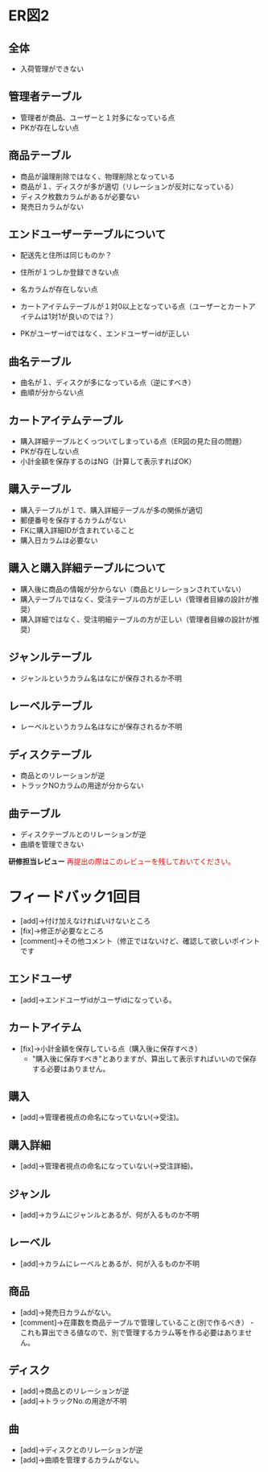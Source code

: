 # ER図2
## 全体
- 入荷管理ができない

## 管理者テーブル
- 管理者が商品、ユーザーと１対多になっている点
- PKが存在しない点

## 商品テーブル
- 商品が論理削除ではなく、物理削除となっている
- 商品が１、ディスクが多が適切（リレーションが反対になっている）
- ディスク枚数カラムがあるが必要ない
- 発売日カラムがない


## エンドユーザーテーブルについて
- 配送先と住所は同じものか？
- 住所が１つしか登録できない点
- 名カラムが存在しない点
- カートアイテムテーブルが１対0以上となっている点（ユーザーとカートアイテムは1対1が良いのでは？）

- PKがユーザーidではなく、エンドユーザーidが正しい

## 曲名テーブル
- 曲名が１、ディスクが多になっている点（逆にすべき）
- 曲順が分からない点

## カートアイテムテーブル
- 購入詳細テーブルとくっついてしまっている点（ER図の見た目の問題）
- PKが存在しない点
- 小計金額を保存するのはNG（計算して表示すればOK）

## 購入テーブル
- 購入テーブルが１で、購入詳細テーブルが多の関係が適切
- 郵便番号を保存するカラムがない
- FKに購入詳細IDが含まれていること
- 購入日カラムは必要ない

## 購入と購入詳細テーブルについて
- 購入後に商品の情報が分からない（商品とリレーションされていない）
- 購入テーブルではなく、受注テーブルの方が正しい（管理者目線の設計が推奨）
- 購入詳細ではなく、受注明細テーブルの方が正しい（管理者目線の設計が推奨）

## ジャンルテーブル
- ジャンルというカラム名はなにが保存されるか不明
## レーベルテーブル
- レーベルというカラム名はなにが保存されるか不明

## ディスクテーブル
- 商品とのリレーションが逆
- トラックNOカラムの用途が分からない

## 曲テーブル
- ディスクテーブルとのリレーションが逆
- 曲順を管理できない


**研修担当レビュー**
<font color="Red">再提出の際はこのレビューを残しておいてください。</font>

# フィードバック1回目
- [add]→付け加えなければいけないところ
- [fix]→修正が必要なところ
- [comment]→その他コメント（修正ではないけど、確認して欲しいポイントです

## エンドユーザ
- [add]→エンドユーザidがユーザidになっている。

## カートアイテム
- [fix]→小計金額を保存している点（購入後に保存すべき）
  - "購入後に保存すべき"とありますが、算出して表示すればいいので保存する必要はありません。
  
## 購入
- [add]→管理者視点の命名になっていない(→受注)。

## 購入詳細
- [add]→管理者視点の命名になっていない(→受注詳細)。

## ジャンル
- [add]→カラムにジャンルとあるが、何が入るものか不明

## レーベル
- [add]→カラムにレーベルとあるが、何が入るものか不明

## 商品
- [add]→発売日カラムがない。
- [comment]→在庫数を商品テーブルで管理していること(別で作るべき）
  -　これも算出できる値なので、別で管理するカラム等を作る必要はありません。
  
## ディスク
- [add]→商品とのリレーションが逆
- [add]→トラックNo.の用途が不明

## 曲
- [add]→ディスクとのリレーションが逆
- [add]→曲順を管理するカラムがない。
